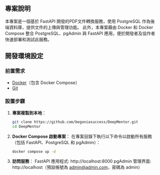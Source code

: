 ## 專案說明

本專案是一個基於 FastAPI 開發的PDF文件轉換服務，使用 PostgreSQL 作為後端資料庫，提供文件的上傳與管理功能。
此外，本專案藉由 Docker 和 Docker Compose 整合 PostgreSQL、pgAdmin 與 FastAPI 應用，便於開發者及協作者快速部署和測試此服務。

## 開發環境設定

### 前置需求
- [Docker](https://docs.docker.com/get-docker/)（包含 Docker Compose）
- [Git](https://git-scm.com/)

### 設置步驟
1. **專案複製到本地**：
   ```bash
   git clone https://github.com/begoniasuccess/DeepMentor.git
   cd DeepMentor

2. **Docker Compose 啟動專案**： 
    在專案目錄下執行以下命令以啟動所有服務（包括 FastAPI、PostgreSQL 和 pgAdmin）：
    ```bash
    docker compose up -d

3. **訪問服務**： 
    FastAPI 應用程式: http://localhost:8000
    pgAdmin 管理界面: http://localhost（預設帳號為 admin@admin.com，密碼為 admin）